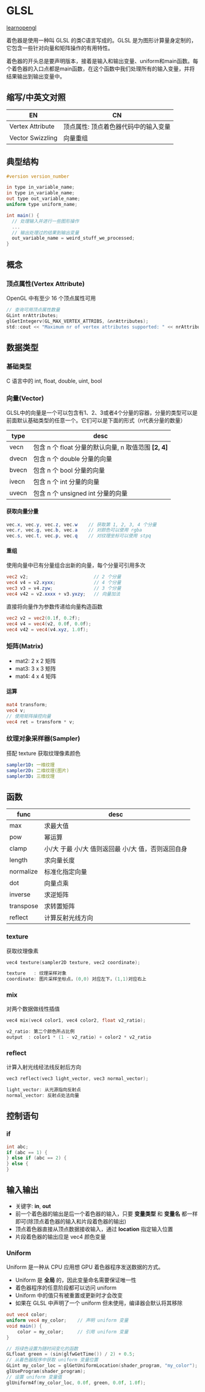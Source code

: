 
# GLSL

[learnopengl](https://learnopengl-cn.readthedocs.io/zh/latest/01%20Getting%20started/05%20Shaders)

着色器是使用一种叫 GLSL 的类C语言写成的。GLSL 是为图形计算量身定制的，它包含一些针对向量和矩阵操作的有用特性。

着色器的开头总是要声明版本，接着是输入和输出变量、uniform和main函数。每个着色器的入口点都是main函数，在这个函数中我们处理所有的输入变量，并将结果输出到输出变量中。

## 缩写/中英文对照

|EN |CN
|- |-
|Vertex Attribute           |顶点属性: 顶点着色器代码中的输入变量
|Vector Swizzling           |向量重组

## 典型结构

```glsl
#version version_number

in type in_variable_name;
in type in_variable_name;
out type out_variable_name;
uniform type uniform_name;

int main() {
  // 处理输入并进行一些图形操作
  ...
  // 输出处理过的结果到输出变量
  out_variable_name = weird_stuff_we_processed;
}
```

## 概念

### 顶点属性(Vertex Attribute)

OpenGL 中有至少 16 个顶点属性可用

```c
// 查询可用顶点属性数量
GLint nrAttributes;
glGetIntegerv(GL_MAX_VERTEX_ATTRIBS, &nrAttributes);
std::cout << "Maximum nr of vertex attributes supported: " << nrAttributes << std::endl;
```

## 数据类型

### 基础类型

C 语言中的 int, float, double, uint, bool

### 向量(Vector)

GLSL中的向量是一个可以包含有1、2、3或者4个分量的容器，分量的类型可以是前面默认基础类型的任意一个。它们可以是下面的形式（n代表分量的数量）

|type |desc
|- |-
|vecn   |包含 n 个 float  分量的默认向量, n 取值范围 **[2, 4]**
|dvecn  |包含 n 个 double 分量的向量
|bvecn  |包含 n 个 bool   分量的向量
|ivecn  |包含 n 个 int    分量的向量
|uvecn  |包含 n 个 unsigned int 分量的向量

#### 获取向量分量

```glsl
vec.x, vec.y, vec.z, vec.w    // 获取第 1, 2, 3, 4 个分量
vec.r, vec.g, vec.b, vec.a    // 对颜色可以使用 rgba
vec.s, vec.t, vec.p, vec.q    // 对纹理坐标可以使用 stpq
```

#### 重组

使用向量中已有分量组合出新的向量，每个分量可引用多次

```glsl
vec2 v2;                        // 2 个分量
vec4 v4 = v2.xyxx;              // 4 个分量
vec3 v3 = v4.zyw;               // 3 个分量
vec4 v42 = v2.xxxx + v3.yxzy;   // 向量加法
```

直接将向量作为参数传递给向量构造函数

```glsl
vec2 v2 = vec2(0.1f, 0.2f);
vec4 v4 = vec4(v2, 0.0f, 0.0f);
vec4 v42 = vec4(v4.xyz, 1.0f);
```

### 矩阵(Matrix)

* mat2: 2 x 2 矩阵
* mat3: 3 x 3 矩阵
* mat4: 4 x 4 矩阵

#### 运算

```glsl
mat4 transform;
vec4 v;
// 使用矩阵操控向量
vec4 ret = transform * v;
```

### 纹理对象采样器(Sampler)

搭配 texture 获取纹理像素颜色

```yml
sampler1D: 一维纹理
sampler2D: 二维纹理(图片)
sampler3D: 三维纹理
```

## 函数

|func |desc
|- |-
|max              |求最大值
|pow              |幂运算
|clamp            |小/大 于最 小/大 值则返回最 小/大 值，否则返回自身
|length           |求向量长度
|normalize        |标准化指定向量
|dot              |向量点乘
|inverse          |求逆矩阵
|transpose        |求转置矩阵
|reflect          |计算反射光线方向

### texture

获取纹理像素

```c
vec4 texture(sampler2D texture, vec2 coordinate);

texture   : 纹理采样对象
coordinate: 图片采样坐标点，(0,0) 对应左下，(1,1)对应右上
```

### mix

对两个数据做线性插值

```c
vec4 mix(vec4 color1, vec4 color2, float v2_ratio);

v2_ratio: 第二个颜色所占比例
output  : color1 * (1 - v2_ratio) + color2 * v2_ratio
```

### reflect

计算入射光线经法线反射后方向

```c
vec3 reflect(vec3 light_vector, vec3 normal_vector);

light_vector: 从光源指向反射点
normal_vector: 反射点处法向量
```

## 控制语句

### if

```glsl
int abc;
if (abc == 1) {
} else if (abc == 2) {
} else {
}
```

## 输入输出

* 关键字: **in**, **out**
* 前一个着色器的输出是后一个着色器的输入，只要 **变量类型** 和 **变量名** 都一样即可(除顶点着色器的输入和片段着色器的输出)
* 顶点着色器直接从顶点数据接收输入，通过 **location** 指定输入位置
* 片段着色器的输出应是 vec4 颜色变量

### Uniform

Uniform 是一种从 CPU 应用想 GPU 着色器程序发送数据的方式。

* Uniform 是 **全局** 的，因此变量命名需要保证唯一性
* 着色器程序的任意阶段都可以访问 uniform
* Uniform 中的值只有被重置或更新时才会改变
* 如果在 GLSL 中声明了一个 uniform 但未使用，编译器会默认将其移除

```glsl
out vec4 color;
uniform vec4 my_color;    // 声明 uniform 变量
void main() {
    color = my_color;     // 引用 uniform 变量
}
```

```c
// 将绿色设置为随时间变化的函数
GLfloat green = (sin(glfwGetTime()) / 2) + 0.5;
// 从着色器程序中获取 uniform 变量位置
GLint my_color_loc = glGetUniformLocation(shader_program, "my_color");
glUseProgram(shader_program);
// 设置 uniform 变量值
glUniform4f(my_color_loc, 0.0f, green, 0.0f, 1.0f);
```

